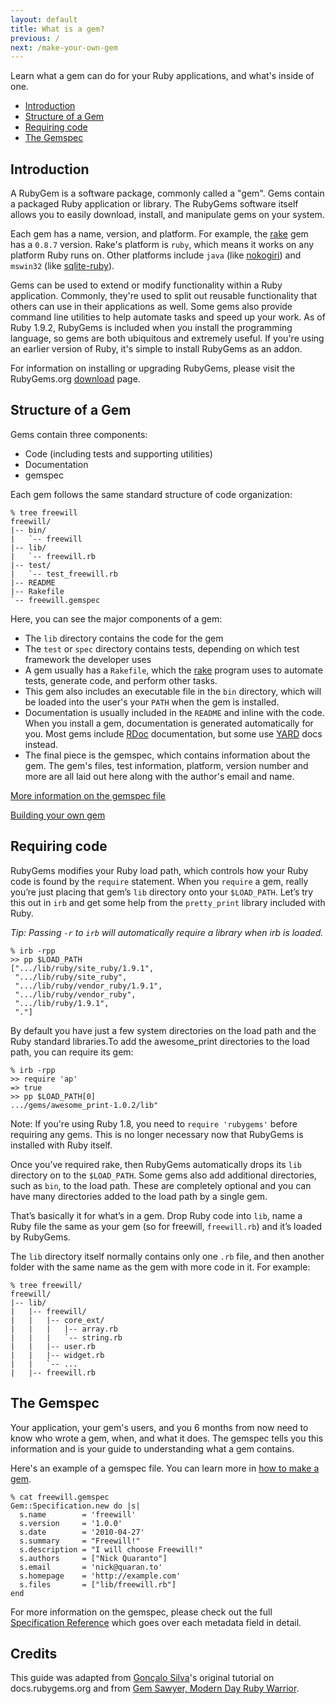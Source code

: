 ```yaml
---
layout: default
title: What is a gem?
previous: /
next: /make-your-own-gem
---
```


Learn what a gem can do for your Ruby applications, and what's inside of one.

* [Introduction](#introduction)
* [Structure of a Gem](#structure)
* [Requiring code](#requiring)
* [The Gemspec](#gemspec)

<a id="introduction"> </a>
Introduction
------------

A RubyGem is a software package, commonly called a "gem". Gems contain a
packaged Ruby application or library. The RubyGems software itself allows you to
easily download, install, and manipulate gems on your system.

Each gem has a name, version, and platform. For example, the
[rake](http://rubygems.org/gems/rake) gem has a `0.8.7` version. Rake's
platform is `ruby`, which means it works on any platform Ruby runs on.
Other platforms include `java` (like [nokogiri](http://rubygems.org/gems/nokogiri/versions/1.4.4.2-java))
and `mswin32` (like [sqlite-ruby](http://rubygems.org/gems/sqlite-ruby/versions/2.2.3-mswin32)).

Gems can be used to extend or modify functionality within a Ruby application.
Commonly, they're used to split out reusable functionality that others can use
in their applications as well. Some gems also provide command line utilities
to help automate tasks and speed up your work. As of Ruby 1.9.2, RubyGems is
included when you install the programming language, so gems are both
ubiquitous and extremely useful. If you're using an earlier version of Ruby, it's simple
to install RubyGems as an addon.

For information on installing or upgrading RubyGems, please visit the
RubyGems.org [download](http://rubygems.org/pages/download) page.

<a id="structure"> </a>
Structure of a Gem
------------------

Gems contain three components:

* Code (including tests and supporting utilities)
* Documentation
* gemspec

Each gem follows the same standard structure of code organization:

    % tree freewill
    freewill/
    |-- bin/
    |   `-- freewill
    |-- lib/
    |   `-- freewill.rb
    |-- test/
    |   `-- test_freewill.rb
    |-- README
    |-- Rakefile
    `-- freewill.gemspec

Here, you can see the major components of a gem:

* The `lib` directory contains the code for the gem
* The `test` or `spec` directory contains tests, depending on which test framework the developer uses
* A gem usually has a `Rakefile`, which the
[rake](http://rake.rubyforge.org/) program uses to automate tests,
generate code, and perform other tasks.
* This gem also includes an executable file in the
`bin` directory, which will be loaded into the user's your `PATH` when the gem is installed.
* Documentation is usually included in the `README` and inline with the code. When
you install a gem, documentation is generated automatically for you. Most gems
include [RDoc](http://rdoc.sourceforge.net/doc/) documentation, but some use
[YARD](http://yardoc.org/) docs instead.
* The final piece is the gemspec, which contains information about the gem. The
gem's files, test information, platform, version number and more are all laid
out here along with the author's email and name.

[More information on the gemspec file](/specification-reference/)

[Building your own gem](/make-your-own-gem/)

<a id="requiring"> </a>
Requiring code
--------------

RubyGems modifies your Ruby load path, which controls how your Ruby code is found
by the `require` statement. When you `require` a gem, really you’re just placing
that gem’s `lib` directory onto your `$LOAD_PATH`. Let’s try this out in `irb` and get
some help from the `pretty_print` library included with Ruby.

*Tip: Passing `-r` to
`irb` will automatically require a library when irb is loaded.*

    % irb -rpp
    >> pp $LOAD_PATH
    [".../lib/ruby/site_ruby/1.9.1",
     ".../lib/ruby/site_ruby",
     ".../lib/ruby/vendor_ruby/1.9.1",
     ".../lib/ruby/vendor_ruby",
     ".../lib/ruby/1.9.1",
     "."]

By default you have just a few system directories on the load path and the Ruby
standard libraries.To add the awesome_print directories to the load path, you can require its gem:

    % irb -rpp
    >> require 'ap'
    => true
    >> pp $LOAD_PATH[0]
    .../gems/awesome_print-1.0.2/lib"

Note: If you're using Ruby 1.8, you need to `require 'rubygems'` before requiring any gems. This is no longer necessary now that
RubyGems is installed with Ruby itself.

Once you’ve required rake, then RubyGems automatically drops its
`lib` directory on to the `$LOAD_PATH`. Some gems also add additional directories,
such as `bin`, to the load path. These are
completely optional and you can have many directories added to the load path by
a single gem.

That’s basically it for what’s in a gem. Drop Ruby code into `lib`, name a
Ruby file the same as your gem (so for freewill, `freewill.rb`) and it’s loaded
by RubyGems.

The `lib` directory itself normally contains only one `.rb` file,
and then another folder with the same name as the gem with more code in it. For
example:

    % tree freewill/
    freewill/
    |-- lib/
    |   |-- freewill/
    |   |   |-- core_ext/
    |   |   |   |-- array.rb
    |   |   |   `-- string.rb
    |   |   |-- user.rb
    |   |   |-- widget.rb
    |   |   `-- ...
    |   |-- freewill.rb

<a id="gemspec"> </a>
The Gemspec
-----------

Your application, your gem's users, and you 6 months from now need to know who
wrote a gem, when, and what it does. The gemspec tells you this information and
is your guide to understanding what a gem contains.

Here's an example of a gemspec file. You can learn more in [how to make a
gem](/make-your-own-gem).

    % cat freewill.gemspec
    Gem::Specification.new do |s|
      s.name        = 'freewill'
      s.version     = '1.0.0'
      s.date        = '2010-04-27'
      s.summary     = "Freewill!"
      s.description = "I will choose Freewill!"
      s.authors     = ["Nick Quaranto"]
      s.email       = 'nick@quaran.to'
      s.homepage    = 'http://example.com'
      s.files       = ["lib/freewill.rb"]
    end

For more information on the gemspec, please check out the full [Specification
Reference](/specification-reference) which goes over
each metadata field in detail.

Credits
-------

This guide was adapted from [Gonçalo Silva](https://twitter.com/#!/goncalossilva)'s
original tutorial on docs.rubygems.org and from [Gem Sawyer,
Modern Day Ruby Warrior](http://rubylearning.com/blog/2010/10/06/gem-sawyer-modern-day-ruby-warrior/).

